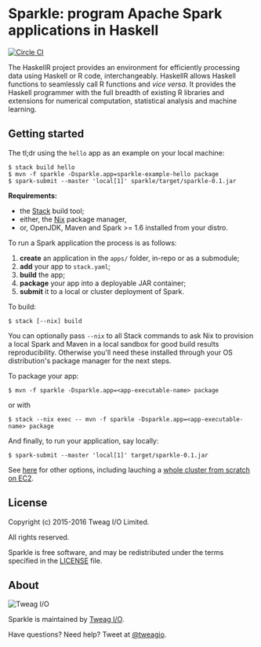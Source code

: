 # Sparkle: program Apache Spark applications in Haskell

[![Circle CI](https://circleci.com/gh/tweag/sparkle.svg?style=svg)](https://circleci.com/gh/tweag/sparkle)

The HaskellR project provides an environment for efficiently
processing data using Haskell or R code, interchangeably. HaskellR
allows Haskell functions to seamlessly call R functions and *vice
versa*. It provides the Haskell programmer with the full breadth of
existing R libraries and extensions for numerical computation,
statistical analysis and machine learning.

## Getting started

The tl;dr using the `hello` app as an example on your local machine:

```
$ stack build hello
$ mvn -f sparkle -Dsparkle.app=sparkle-example-hello package
$ spark-submit --master 'local[1]' sparkle/target/sparkle-0.1.jar
```

**Requirements:**
* the [Stack][stack] build tool;
* either, the [Nix][nix] package manager,
* or, OpenJDK, Maven and Spark >= 1.6 installed from your distro.

To run a Spark application the process is as follows:

1. **create** an application in the `apps/` folder, in-repo or as
   a submodule;
1. **add** your app to `stack.yaml`;
1. **build** the app;
1. **package** your app into a deployable JAR container;
1. **submit** it to a local or cluster deployment of Spark.

To build:

```
$ stack [--nix] build
```

You can optionally pass `--nix` to all Stack commands to ask Nix to
provision a local Spark and Maven in a local sandbox for good build
results reproducibility. Otherwise you'll need these installed through
your OS distribution's package manager for the next steps.

To package your app:

```
$ mvn -f sparkle -Dsparkle.app=<app-executable-name> package
```

or with

```
$ stack --nix exec -- mvn -f sparkle -Dsparkle.app=<app-executable-name> package
```

And finally, to run your application, say locally:

```
$ spark-submit --master 'local[1]' target/sparkle-0.1.jar
```

See [here][spark-submit] for other options, including lauching
a [whole cluster from scratch on EC2][spark-ec2].

[stack]: https://github.com/commercialhaskell/stack
[spark-submit]: http://spark.apache.org/docs/latest/submitting-applications.html
[spark-ec2]: http://spark.apache.org/docs/latest/ec2-scripts.html
[nix]: http://nixos.org/nix

## License

Copyright (c) 2015-2016 Tweag I/O Limited.

All rights reserved.

Sparkle is free software, and may be redistributed under the terms
specified in the [LICENSE](LICENSE) file.

## About

![Tweag I/O](http://i.imgur.com/0HK8X4y.png)

Sparkle is maintained by [Tweag I/O](http://tweag.io/).

Have questions? Need help? Tweet at
[@tweagio](http://twitter.com/tweagio).
